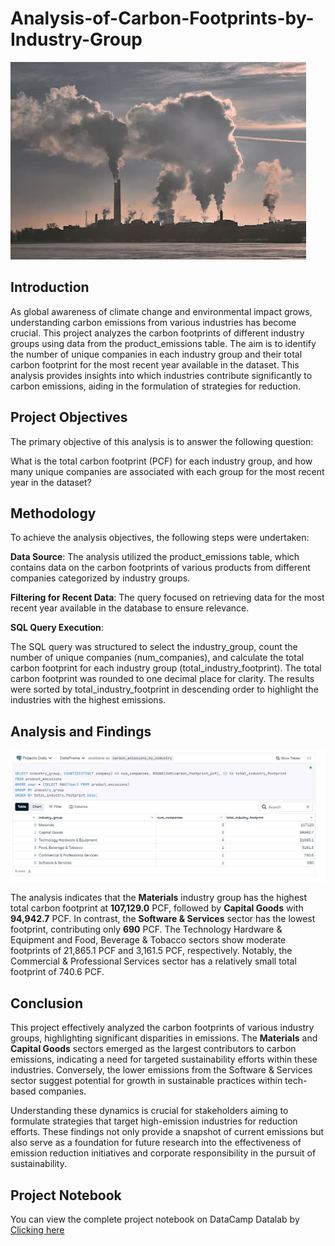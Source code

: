 # Analysis-of-Carbon-Footprints-by-Industry-Group
![intro](carbon_intro.jpeg)
## Introduction
As global awareness of climate change and environmental impact grows, understanding carbon emissions from various industries has become crucial. This project analyzes the carbon footprints of different industry groups using data from the product_emissions table. The aim is to identify the number of unique companies in each industry group and their total carbon footprint for the most recent year available in the dataset. This analysis provides insights into which industries contribute significantly to carbon emissions, aiding in the formulation of strategies for reduction.

## Project Objectives
The primary objective of this analysis is to answer the following question:

What is the total carbon footprint (PCF) for each industry group, and how many unique companies are associated with each group for the most recent year in the dataset?

## Methodology
To achieve the analysis objectives, the following steps were undertaken:

**Data Source**: The analysis utilized the product_emissions table, which contains data on the carbon footprints of various products from different companies categorized by industry groups.

**Filtering for Recent Data**: The query focused on retrieving data for the most recent year available in the database to ensure relevance.

**SQL Query Execution**:

The SQL query was structured to select the industry_group, count the number of unique companies (num_companies), and calculate the total carbon footprint for each industry group (total_industry_footprint).
The total carbon footprint was rounded to one decimal place for clarity.
The results were sorted by total_industry_footprint in descending order to highlight the industries with the highest emissions.

## Analysis and Findings
![Analysis](Carbon_footprint_analysis.jpg)

The analysis indicates that the **Materials** industry group has the highest total carbon footprint at **107,129.0** PCF, followed by **Capital Goods** with **94,942.7** PCF. In contrast, the **Software & Services** sector has the lowest footprint, contributing only **690** PCF. The Technology Hardware & Equipment and Food, Beverage & Tobacco sectors show moderate footprints of 21,865.1 PCF and 3,161.5 PCF, respectively. Notably, the Commercial & Professional Services sector has a relatively small total footprint of 740.6 PCF.

## Conclusion
This project effectively analyzed the carbon footprints of various industry groups, highlighting significant disparities in emissions. The **Materials** and **Capital Goods** sectors emerged as the largest contributors to carbon emissions, indicating a need for targeted sustainability efforts within these industries. Conversely, the lower emissions from the Software & Services sector suggest potential for growth in sustainable practices within tech-based companies.

Understanding these dynamics is crucial for stakeholders aiming to formulate strategies that target high-emission industries for reduction efforts. These findings not only provide a snapshot of current emissions but also serve as a foundation for future research into the effectiveness of emission reduction initiatives and corporate responsibility in the pursuit of sustainability.
## Project Notebook
You can view the complete project notebook on DataCamp Datalab by [Clicking here](https://www.datacamp.com/datalab/w/55d5ebdb-c83a-4aed-887a-48ef05db65f5/edit)
